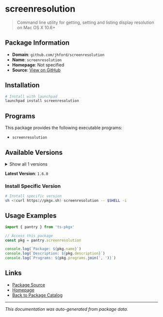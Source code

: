 # screenresolution

> Command line utility for getting, setting and listing display resolution on Mac OS X 10.6+

## Package Information

- **Domain**: `github.com/jhford/screenresolution`
- **Name**: `screenresolution`
- **Homepage**: Not specified
- **Source**: [View on GitHub](https://github.com/pkgxdev/pantry/tree/main/projects/github.com/jhford/screenresolution/package.yml)

## Installation

```bash
# Install with launchpad
launchpad install screenresolution
```

## Programs

This package provides the following executable programs:

- `screenresolution`

## Available Versions

<details>
<summary>Show all 1 versions</summary>

- `1.6.0`

</details>

**Latest Version**: `1.6.0`

### Install Specific Version

```bash
# Install specific version
sh <(curl https://pkgx.sh) screenresolution -- $SHELL -i
```

## Usage Examples

```typescript
import { pantry } from 'ts-pkgx'

// Access this package
const pkg = pantry.screenresolution

console.log(`Package: ${pkg.name}`)
console.log(`Description: ${pkg.description}`)
console.log(`Programs: ${pkg.programs.join(', ')}`)
```

## Links

- [Package Source](https://github.com/pkgxdev/pantry/tree/main/projects/github.com/jhford/screenresolution/package.yml)
- [Homepage](#)
- [Back to Package Catalog](../../package-catalog.md)

---

*This documentation was auto-generated from package data.*
